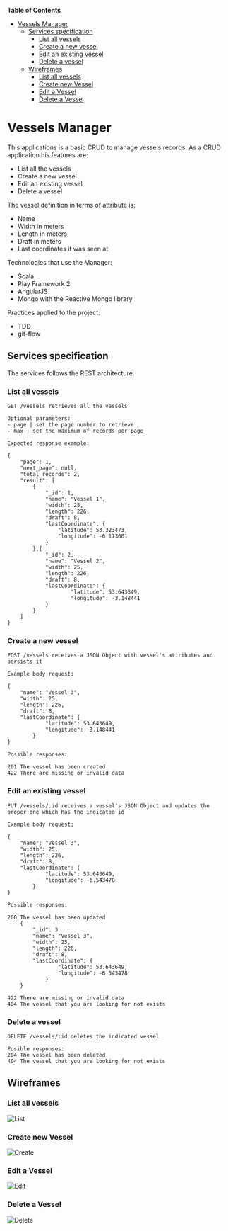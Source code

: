 
**Table of Contents** 

- [Vessels Manager](#vessels-manager)
  - [Services specification](#services-specification)
    - [List all vessels](#list-all-vessels)
    - [Create a new vessel](#create-a-new-vessel)
    - [Edit an existing vessel](#edit-an-existing-vessel)
    - [Delete a vessel](#delete-a-vessel)
  - [Wireframes](#wireframes)
    - [List all vessels](#list-all-vessels-1)
    - [Create new Vessel](#create-new-vessel)
    - [Edit a Vessel](#edit-a-vessel)
    - [Delete a Vessel](#delete-a-vessel)



# Vessels Manager

This applications is a basic CRUD to manage vessels records. As a CRUD application his features are:

* List all the vessels
* Create a new vessel
* Edit an existing vessel
* Delete a vessel

The vessel definition in terms of attribute is:

* Name
* Width in meters
* Length in meters
* Draft in meters
* Last coordinates it was seen at

Technologies that use the Manager:

* Scala
* Play Framework 2
* AngularJS
* Mongo with the Reactive Mongo library

Practices applied to the project:

* TDD
* git-flow

## Services specification

The services follows the REST architecture.

### List all vessels
```
GET /vessels retrieves all the vessels

Optional parameters:
- page | set the page number to retrieve
- max | set the maximum of records per page

Expected response example:

{
	"page": 1,
	"next_page": null,
	"total_records": 2,
	"result": [
		{
			"_id": 1,
			"name": "Vessel 1",
			"width": 25,
			"length": 226,
			"draft": 8,
			"lastCoordinate": {
				"latitude": 53.323473,
				"longitude": -6.173601
			}
		},{
            "_id": 2,
            "name": "Vessel 2",
            "width": 25,
            "length": 226,
            "draft": 8,
            "lastCoordinate": {
                    "latitude": 53.643649,
                    "longitude": -3.148441
            }
        }
	]
}
```
### Create a new vessel
```
POST /vessels receives a JSON Object with vessel's attributes and persists it

Example body request:

{
	"name": "Vessel 3",
	"width": 25,
	"length": 226,
	"draft": 8,
	"lastCoordinate": {
        	"latitude": 53.643649,
            "longitude": -3.148441
        }
}

Possible responses:

201 The vessel has been created
422 There are missing or invalid data
```

### Edit an existing vessel
```
PUT /vessels/:id receives a vessel's JSON Object and updates the proper one which has the indicated id

Example body request:

{
    "name": "Vessel 3",
    "width": 25,
    "length": 226,
    "draft": 8,
    "lastCoordinate": {
            "latitude": 53.643649,
            "longitude": -6.543478
        }
}

Possible responses:

200 The vessel has been updated
    {
        "_id": 3
        "name": "Vessel 3",
        "width": 25,
        "length": 226,
        "draft": 8,
        "lastCoordinate": {
                "latitude": 53.643649,
                "longitude": -6.543478
            }
    }

422 There are missing or invalid data
404 The vessel that you are looking for not exists
```

### Delete a vessel
```
DELETE /vessels/:id deletes the indicated vessel

Posible responses:
204 The vessel has been deleted
404 The vessel that you are looking for not exists
```

## Wireframes
### List all vessels
![List](https://dl.dropboxusercontent.com/u/228377/manager/list-vessel.png)

### Create new Vessel
![Create](https://dl.dropboxusercontent.com/u/228377/manager/create-vessel.png)

### Edit a Vessel
![Edit](https://dl.dropboxusercontent.com/u/228377/manager/edit-vessel.png)

### Delete a Vessel
![Delete](https://dl.dropboxusercontent.com/u/228377/manager/delete-vessel.png)

